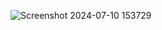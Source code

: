 ![Screenshot 2024-07-10 153729](https://github.com/IndrajeetGautam/Simple-Portfolio/assets/140894561/52cc92b9-362c-4b78-8f87-bfd81c93ca29)

